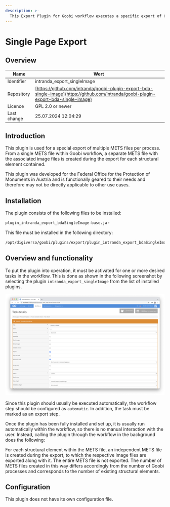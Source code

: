 ```yaml
---
description: >-
  This Export Plugin for Goobi workflow executes a specific export of Goobi processes as multiple METS files per process which was developed for the Federal Office for the Protection of Monuments in Austria. Each structure element results in its own METS file. 
---
```


# Single Page Export

## Overview

Name                     | Wert
-------------------------|-----------
Identifier               | intranda_export_singleImage
Repository               | [https://github.com/intranda/goobi-plugin-export-bda-single-image](https://github.com/intranda/goobi-plugin-export-bda-single-image)
Licence              | GPL 2.0 or newer 
Last change    | 25.07.2024 12:04:29


## Introduction
This plugin is used for a special export of multiple METS files per process. From a single METS file within Goobi workflow, a separate METS file with the associated image files is created during the export for each structural element contained.

This plugin was developed for the Federal Office for the Protection of Monuments in Austria and is functionally geared to their needs and therefore may not be directly applicable to other use cases.


## Installation
The plugin consists of the following files to be installed:

```bash
plugin_intranda_export_bdaSingleImage-base.jar
```

This file must be installed in the following directory:

```bash
/opt/digiverso/goobi/plugins/export/plugin_intranda_export_bdaSingleImage-base.jar
```


## Overview and functionality
To put the plugin into operation, it must be activated for one or more desired tasks in the workflow. This is done as shown in the following screenshot by selecting the plugin `intranda_export_singleImage` from the list of installed plugins.

![Assigning the plugin to a specific task](images/goobi-plugin-export-bda-single-image_screen1_en.png)

Since this plugin should usually be executed automatically, the workflow step should be configured as `automatic`. In addition, the task must be marked as an export step.

Once the plugin has been fully installed and set up, it is usually run automatically within the workflow, so there is no manual interaction with the user. Instead, calling the plugin through the workflow in the background does the following: 

For each structural element within the METS file, an independent METS file is created during the export, to which the respective image files are exported along with it. The entire METS file is not exported. The number of METS files created in this way differs accordingly from the number of Goobi processes and corresponds to the number of existing structural elements.


## Configuration
This plugin does not have its own configuration file.